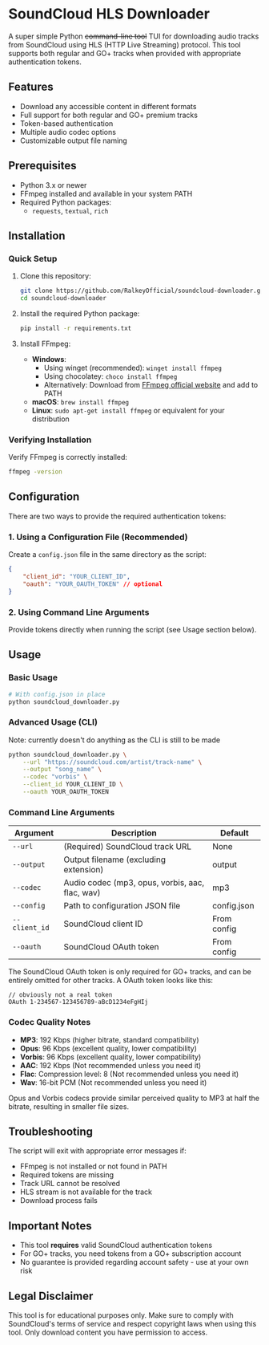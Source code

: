 # SoundCloud HLS Downloader

A super simple Python ~~command-line tool~~ TUI for downloading audio tracks from SoundCloud using HLS (HTTP Live Streaming) protocol. This tool supports both regular and GO+ tracks when provided with appropriate authentication tokens.

## Features

- Download any accessible content in different formats
- Full support for both regular and GO+ premium tracks
- Token-based authentication
- Multiple audio codec options
- Customizable output file naming

## Prerequisites

- Python 3.x or newer
- FFmpeg installed and available in your system PATH
- Required Python packages:
  - `requests`, `textual`, `rich`

## Installation

### Quick Setup

1. Clone this repository:
   ```bash
   git clone https://github.com/RalkeyOfficial/soundcloud-downloader.git
   cd soundcloud-downloader
   ```

2. Install the required Python package:
   ```bash
   pip install -r requirements.txt
   ```

3. Install FFmpeg:
   - **Windows**:
     - Using winget (recommended): `winget install ffmpeg`
     - Using chocolatey: `choco install ffmpeg`
     - Alternatively: Download from [FFmpeg official website](https://ffmpeg.org/download.html) and add to PATH
   - **macOS**: `brew install ffmpeg`
   - **Linux**: `sudo apt-get install ffmpeg` or equivalent for your distribution

### Verifying Installation

Verify FFmpeg is correctly installed:
```bash
ffmpeg -version
```

## Configuration

There are two ways to provide the required authentication tokens:

### 1. Using a Configuration File (Recommended)

Create a `config.json` file in the same directory as the script:

```json
{
	"client_id": "YOUR_CLIENT_ID",
	"oauth": "YOUR_OAUTH_TOKEN" // optional
}
```

### 2. Using Command Line Arguments

Provide tokens directly when running the script (see Usage section below).

## Usage

### Basic Usage

```bash
# With config.json in place
python soundcloud_downloader.py
```

### Advanced Usage (CLI)

Note: currently doesn't do anything as the CLI is still to be made

```bash
python soundcloud_downloader.py \
    --url "https://soundcloud.com/artist/track-name" \
    --output "song_name" \
    --codec "vorbis" \
    --client_id YOUR_CLIENT_ID \
    --oauth YOUR_OAUTH_TOKEN
```

### Command Line Arguments

| Argument | Description | Default |
|----------|-------------|---------|
| `--url` | (Required) SoundCloud track URL | None |
| `--output` | Output filename (excluding extension) | output |
| `--codec` | Audio codec (mp3, opus, vorbis, aac, flac, wav) | mp3 |
| `--config` | Path to configuration JSON file | config.json |
| `--client_id` | SoundCloud client ID | From config |
| `--oauth` | SoundCloud OAuth token | From config |

The SoundCloud OAuth token is only required for GO+ tracks, and can be entirely omitted for other tracks.
A OAuth token looks like this:
```
// obviously not a real token
OAuth 1-234567-123456789-aBcD1234eFgHIj
```

### Codec Quality Notes

- **MP3**: 192 Kbps (higher bitrate, standard compatibility)
- **Opus**: 96 Kbps (excellent quality, lower compatibility)
- **Vorbis**: 96 Kbps (excellent quality, lower compatibility)
- **AAC**: 192 Kbps (Not recommended unless you need it)
- **Flac**: Compression level: 8 (Not recommended unless you need it)
- **Wav**: 16-bit PCM (Not recommended unless you need it)

Opus and Vorbis codecs provide similar perceived quality to MP3 at half the bitrate, resulting in smaller file sizes.

## Troubleshooting

The script will exit with appropriate error messages if:

- FFmpeg is not installed or not found in PATH
- Required tokens are missing
- Track URL cannot be resolved
- HLS stream is not available for the track
- Download process fails

## Important Notes

- This tool **requires** valid SoundCloud authentication tokens
- For GO+ tracks, you need tokens from a GO+ subscription account
- No guarantee is provided regarding account safety - use at your own risk

## Legal Disclaimer

This tool is for educational purposes only. Make sure to comply with SoundCloud's terms of service and respect copyright laws when using this tool. Only download content you have permission to access.
